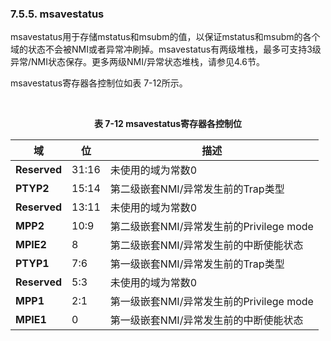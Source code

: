 ### **7.5.5. msavestatus**

msavestatus用于存储mstatus和msubm的值，以保证mstatus和msubm的各个域的状态不会被NMI或者异常冲刷掉。msavestatus有两级堆栈，最多可支持3级异常/NMI状态保存。更多两级NMI/异常状态堆栈，请参见4.6节。

msavestatus寄存器各控制位如表 7-12所示。



​                                          **<center>表 7-12 msavestatus寄存器各控制位</center>**

| **域**       | **位** | **描述**                                 |
| ------------ | ------ | ---------------------------------------- |
| **Reserved** | 31:16  | 未使用的域为常数0                        |
| **PTYP2**    | 15:14  | 第二级嵌套NMI/异常发生前的Trap类型       |
| **Reserved** | 13:11  | 未使用的域为常数0                        |
| **MPP2**     | 10:9   | 第二级嵌套NMI/异常发生前的Privilege mode |
| **MPIE2**    | 8      | 第二级嵌套NMI/异常发生前的中断使能状态   |
| **PTYP1**    | 7:6    | 第一级嵌套NMI/异常发生前的Trap类型       |
| **Reserved** | 5:3    | 未使用的域为常数0                        |
| **MPP1**     | 2:1    | 第一级嵌套NMI/异常发生前的Privilege mode |
| **MPIE1**    | 0      | 第一级嵌套NMI/异常发生前的中断使能状态   |

